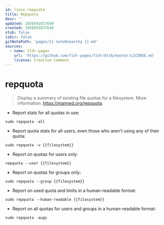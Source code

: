 ```yaml
---
id: linux.repquota
title: Repquota
desc: ''
updated: 1656591837649
created: 1656591837649
stub: false
isDir: false
gitNotePath: 'pages/{{ noteHiearchy }}.md'
sources:
  - name: tldr-pages
    url: 'https://github.com/tldr-pages/tldr/blob/master/LICENSE.md'
    license: Creative Commons
---
```

# repquota

> Display a summary of existing file quotas for a filesystem.
> More information: <https://manned.org/repquota>.

- Report stats for all quotas in use:

`sudo repquota -all`

- Report quota stats for all users, even those who aren't using any of their quota:

`sudo repquota -v {{filesystem}}`

- Report on quotas for users only:

`repquota --user {{filesystem}}`

- Report on quotas for groups only:

`sudo repquota --group {{filesystem}}`

- Report on used quota and limits in a human-readable format:

`sudo repquota --human-readable {{filesystem}}`

- Report on all quotas for users and groups in a human-readable format:

`sudo repquota -augs`

